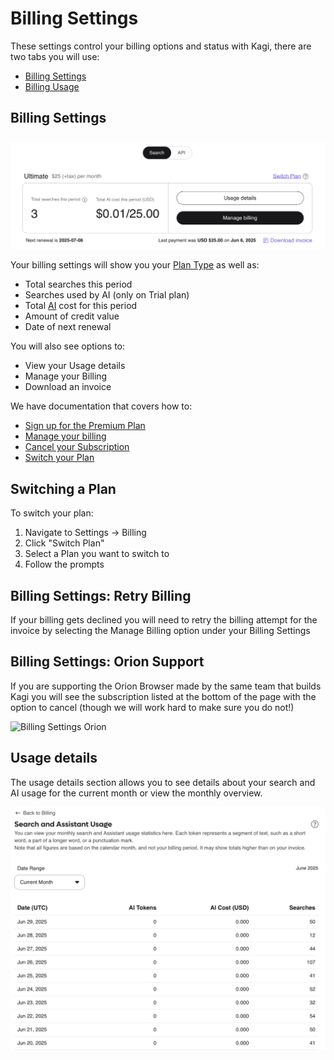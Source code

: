 # Billing Settings

These settings control your billing options and status with Kagi, there are two tabs you will use:

* [Billing Settings](https://kagi.com/settings?p=billing)
* [Billing Usage](https://kagi.com/settings/consumption)

## Billing Settings

![Billing settings](media/billing-settings.png)

Your billing settings will show you your [Plan Type](../plans/plan-types.md) as well as:

* Total searches this period
* Searches used by AI (only on Trial plan)
* Total [AI](../ai/assistant) cost for this period 
* Amount of credit value
* Date of next renewal

You will also see options to:

* View your Usage details
* Manage your Billing
* Download an invoice

We have documentation that covers how to:

* [Sign up for the Premium Plan](../plans/premium-plan.md#signing-up-for-the-premium-plans)
* [Manage your billing](../plans/premium-plan.md#managing-billing)
* [Cancel your Subscription](../plans/premium-plan.md#canceling-a-premium-plan)
* [Switch your Plan](#switching-a-plan)

## <a name="switch_plan"></a>Switching a Plan

To switch your plan:

1. Navigate to Settings -> Billing
2. Click "Switch Plan"
3. Select a Plan you want to switch to
4. Follow the prompts

## Billing Settings: Retry Billing

If your billing gets declined you will need to retry the billing attempt for the invoice by selecting the Manage Billing option under your Billing Settings

## Billing Settings: Orion Support

If you are supporting the Orion Browser made by the same team that builds Kagi you will see the subscription listed at the bottom of the page with the option to cancel (though we will work hard to make sure you do not!)

![Billing Settings Orion](media/billing_settings_orion.png)

## Usage details

The usage details section allows you to see details about your search and AI usage for the current month or view the monthly overview.

![Billing Settings Usage](media/billing_settings_usage.png)
